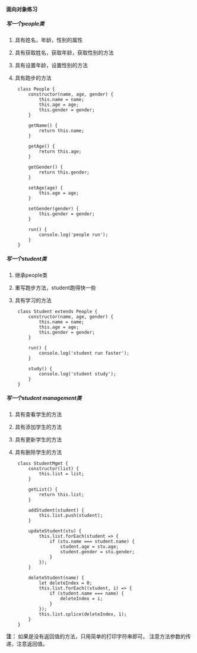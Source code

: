 

#### 面向对象练习


##### 写一个people类

1. 具有姓名，年龄，性别的属性
2. 具有获取姓名，获取年龄，获取性别的方法
3. 具有设置年龄，设置性别的方法
4. 具有跑步的方法

		class People {
			constructor(name, age, gender) {
				this.name = name;
				this.age = age;
				this.gender = gender;
			}
			
			getName() {
				return this.name;
			}
			
			getAge() {
				return this.age;
			}
			
			getGender() {
				return this.gender;
			}
			
			setAge(age) {
				this.age = age;
			}
			
			setGender(gender) {
				this.gender = gender;
			}
			
			run() {
				console.log('people run');
			}
		}

##### 写一个student类

1. 继承people类
2. 重写跑步方法，student跑得快一些
3. 具有学习的方法

		class Student extends People {
			constructor(name, age, gender) {
				this.name = name;
				this.age = age;
				this.gender = gender;
			}
			
			run() {
				console.log('student run faster');
			}
			
			study() {
				console.log('student study');
			}
		}



##### 写一个student management类

1. 具有查看学生的方法
2. 具有添加学生的方法
3. 具有更新学生的方法
4. 具有删除学生的方法

		class StudentMgmt {
			constructor(list) {
				this.list = list;
			}
			
			getList() {
				return this.list;
			}
			
			addStudent(student) {
				this.list.push(student);
			}
			
			updateStudent(stu) {
				this.list.forEach(student => {
					if (stu.name === student.name) {
						student.age = stu.age;
						student.gender = stu.gender;
					}
				});
			}
			
			deleteStudent(name) {
				let deleteIndex = 0;
				this.list.forEach((student, i) => {
					if (student.name === name) {
						deleteIndex = i;
					}
				});
				this.list.splice(deleteIndex, 1);
			}
		}





**注：** 如果是没有返回值的方法，只用简单的打印字符串即可。
注意方法参数的传递，注意返回值。
<!--stackedit_data:
eyJoaXN0b3J5IjpbNjU1NjM4NjBdfQ==
-->